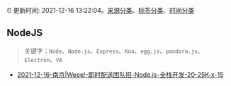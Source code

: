 :alarm_clock: 更新时间: 2021-12-16 13:22:04。[来源分类](../README.md)、[标签分类](../TAGS.md)、[时间分类](../TIMELINE.md)

## NodeJS


> 关键字：`Node`、`Node.js`、`Express`、`Koa`、`egg.js`、`pandora.js`、`Electron`、`V8`



- [2021-12-16-南京|Weee!-即时配送团队招-Node.js-全栈开发-20-25K-x-15](https://www.v2ex.com/t/822681) 